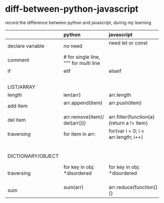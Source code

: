 # diff-between-python-javascript
record the difference between python and javascript, during my learning

|                   | python                                 | javascript                                     |
|:----------------- |:-------------------------------------- |:---------------------------------------------- |
| declare variable  | no need                                | need let or const                              |
| comment           | # for single line, """ for multi line  |                                                |
| if                | elif                                   | elseif                                         |
|                   |                                        |                                                |
| LIST/ARRAY        |                                        |                                                |
| length            | len(arr)                               | arr.length                                     |
| add item          | arr.append(item)                       | arr.push(item)                                 |
| del item          | arr.remove(item)/ del(arr[i])          | arr.filter(function(a){return a != item}       |
| traversing        | for item in arr:                       | for(var i = 0; i < arr.length; i++)            |
|                   |                                        |                                                |
| DICTIONARY/OBJECT |                                        |                                                |
| traversing        | for key in obj: *disordered            | for key in obj: *disordered                    |
| sum               | sum(arr)                               | arr.reduce(function(){}                        |
